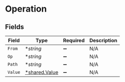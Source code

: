 # Operation


## Fields

| Field                                         | Type                                          | Required                                      | Description                                   |
| --------------------------------------------- | --------------------------------------------- | --------------------------------------------- | --------------------------------------------- |
| `From`                                        | **string*                                     | :heavy_minus_sign:                            | N/A                                           |
| `Op`                                          | **string*                                     | :heavy_minus_sign:                            | N/A                                           |
| `Path`                                        | **string*                                     | :heavy_minus_sign:                            | N/A                                           |
| `Value`                                       | [*shared.Value](../../models/shared/value.md) | :heavy_minus_sign:                            | N/A                                           |